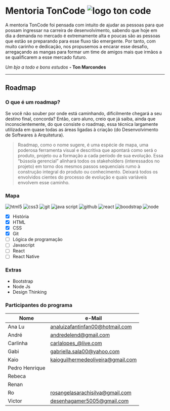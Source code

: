 # Mentoria TonCode ![logo ton code](./img/logo.png)
A mentoria TonCode foi pensada com intuito de ajudar as pessoas para que possam ingressar na carreira de desenvolvimento, sabendo que hoje em dia a demanda no mercado é extremamente alta e poucas são as pessoas que estão se preparando para esse fluxo tão emergente. Por tanto, com muito carinho e dedicação, nos propusemos a encarar esse desafio, arregaçando as mangas para formar um time de amigos mais que irmãos a se qualificarem a esse mercado futuro.

_Um bjo a todo e bons estudos_ __- Ton Marcondes__

---

## Roadmap


### O que é um roadmap?
Se você não souber por onde está caminhando, dificilmente chegará a seu destino final, concorda? Então, caro aluno, creio que já saiba, ainda que inconscientemente, do que consiste o roadmap, essa técnica largamente utilizada em quase todas as áreas ligadas à criação (do Desenvolvimento de Softwares à Arquitetura).

>Roadmap, como o nome sugere, é uma espécie de mapa, uma poderosa ferramenta visual e descritiva que apontará como será o produto, projeto ou a formação a cada período de sua evolução. Essa “bússola gerencial” alinhará todos os stakeholders (interessados no projeto) em torno dos mesmos passos sequenciais rumo à construção integral do produto ou conhecimento. Deixará todos os envolvidos cientes do processo de evolução e quais variáveis envolvem esse caminho.



### Mapa
![html5](./img/html.png)
![css3](./img/css.png)
![git](./img/git.png)
![java script](./img/javascript.png)
![github](./img/github.png)
![react](./img/react.png)
![boodstrap](./img/bootstrap.png)
![node](./img/node-js.png)


- [X] História 
- [X] HTML
- [X] CSS
- [X] Git
- [ ] Lógica de programação
- [ ] Javascript
- [ ] React
- [ ] React Native

### Extras
* Bootstrap
* Node Js
* Design Thinking

### Participantes do programa
|Nome |e-Mail|
|---|---|
|Ana Lu |analuizafantinfan00@hotmail.com|
|André |andredelend@gmail.com| 
|Carlinha |carlalopes_@live.com| 
|Gabi |gabriella.sala00@yahoo.com| 
|Kaio |kaioguilhermedeoliveira@gmail.com| 
|Pedro Henrique| |
|Rebeca| |
|Renan| | 
|Ro |rosangelasarachisilva@gmail.com| 
|Victor |desenhagamer5005@gmail.com| 